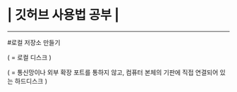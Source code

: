 # | 깃허브 사용법 공부 |
---

#로컬 저장소 만들기

( = 로컬 디스크 )

( = 통신망이나 외부 확장 포트를 통하지 않고, 컴퓨터 본체의 기판에 직접 연결되어 있는 하드디스크 )
